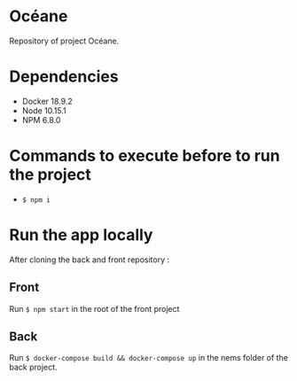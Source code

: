 # Océane

Repository of project Océane.

# Dependencies

-   Docker 18.9.2
-   Node 10.15.1
-   NPM 6.8.0

# Commands to execute before to run the project

-   `$ npm i`

# Run the app locally

After cloning the back and front repository :

## Front

Run `$ npm start` in the root of the front project 

## Back

Run `$ docker-compose build && docker-compose up` in the nems folder of the back project.

